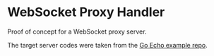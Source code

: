 # WebSocket Proxy Handler

Proof of concept for a WebSocket proxy server.

The target server codes were taken from the [Go Echo example repo](https://github.com/labstack/echox).